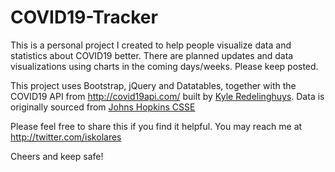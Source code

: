 # COVID19-Tracker
 
 This is a personal project I created to help people visualize data and statistics about COVID19 better. There are planned updates and data visualizations using charts in the coming days/weeks. Please keep posted.
 
 This project uses Bootstrap, jQuery and Datatables, together with the COVID19 API from http://covid19api.com/ built by <a href="https://twitter.com/ksredelinghuys">Kyle Redelinghuys</a>. Data is originally sourced from <a href="https://github.com/CSSEGISandData/COVID-19">Johns Hopkins CSSE</a>
 
 Please feel free to share this if you find it helpful. You may reach me at http://twitter.com/iskolares
 
 Cheers and keep safe!

